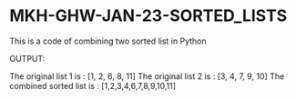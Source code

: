 # MKH-GHW-JAN-23-SORTED_LISTS

This is a code of combining two sorted list in Python


OUTPUT:

The original list 1 is : [1, 2, 6, 8, 11]
The original list 2 is : [3, 4, 7, 9, 10]
The combined sorted list is : [1,2,3,4,6,7,8,9,10,11]
